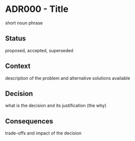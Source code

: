 # ADR000 - Title
short noun phrase
## Status
proposed, accepted, superseded
## Context
description of the problem and alternative solutions available
## Decision
what is the decision and its justification (the why)
## Consequences
trade-offs and impact of the decision

